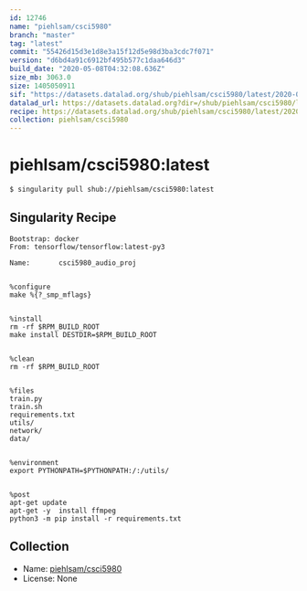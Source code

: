 ```yaml
---
id: 12746
name: "piehlsam/csci5980"
branch: "master"
tag: "latest"
commit: "55426d15d3e1d8e3a15f12d5e98d3ba3cdc7f071"
version: "d6bd4a91c6912bf495b577c1daa646d3"
build_date: "2020-05-08T04:32:08.636Z"
size_mb: 3063.0
size: 1405050911
sif: "https://datasets.datalad.org/shub/piehlsam/csci5980/latest/2020-05-08-55426d15-d6bd4a91/d6bd4a91c6912bf495b577c1daa646d3.sif"
datalad_url: https://datasets.datalad.org?dir=/shub/piehlsam/csci5980/latest/2020-05-08-55426d15-d6bd4a91/
recipe: https://datasets.datalad.org/shub/piehlsam/csci5980/latest/2020-05-08-55426d15-d6bd4a91/Singularity
collection: piehlsam/csci5980
---
```


# piehlsam/csci5980:latest

```bash
$ singularity pull shub://piehlsam/csci5980:latest
```

## Singularity Recipe

```singularity
Bootstrap: docker
From: tensorflow/tensorflow:latest-py3

Name:		csci5980_audio_proj


%configure
make %{?_smp_mflags}


%install
rm -rf $RPM_BUILD_ROOT
make install DESTDIR=$RPM_BUILD_ROOT


%clean
rm -rf $RPM_BUILD_ROOT


%files
train.py
train.sh
requirements.txt
utils/
network/
data/


%environment
export PYTHONPATH=$PYTHONPATH:/:/utils/


%post
apt-get update
apt-get -y  install ffmpeg
python3 -m pip install -r requirements.txt
```

## Collection

 - Name: [piehlsam/csci5980](https://github.com/piehlsam/csci5980)
 - License: None

